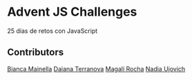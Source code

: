 
# Advent JS Challenges

25 días de retos con JavaScript

## Contributors

[Bianca Mainella](https://github.com/biancam5)
[Daiana Terranova](https://github.com/daiterranova)
[Magalí Rocha](https://github.com/MaguiRocha/)
[Nadia Ujovich](https://github.com/nujovich)
